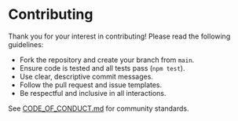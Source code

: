 # Contributing

Thank you for your interest in contributing! Please read the following guidelines:

- Fork the repository and create your branch from `main`.
- Ensure code is tested and all tests pass (`npm test`).
- Use clear, descriptive commit messages.
- Follow the pull request and issue templates.
- Be respectful and inclusive in all interactions.

See [CODE_OF_CONDUCT.md](../CODE_OF_CONDUCT.md) for community standards.
